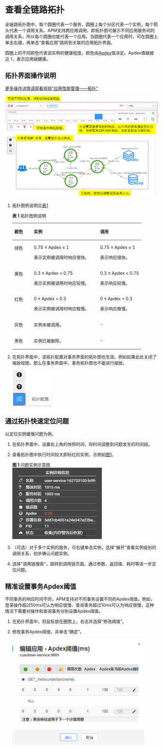 # 查看全链路拓扑<a name="ZH-CN_TOPIC_0127229095"></a>

全链路拓扑图中，每个圆圈代表一个服务，圆圈上每个分区代表一个实例，每个箭头代表一个调用关系。APM支持跨应用调用，即拓扑图可展示不同应用服务间的调用关系，所以每个圆圈也能代表一个应用。当圆圈代表一个应用时，可在圆圈上单击右键，再单击“查看应用”跳转到关联的应用拓扑界面。

圆圈上的不同颜色代表该实例的健康程度。颜色由[Apdex](http://support.huaweicloud.com/productdesc-apm/apm_06_0002.html)值决定。Apdex值越接近 1，表示应用越健康。

## 拓扑界面操作说明<a name="zh-cn_topic_0082166143_zh-cn_topic_0089436418_zh-cn_topic_0082166143_section36461171114849"></a>

[更多操作详情请观看视频“应用性能管理——拓扑”](https://support.huaweicloud.com/apm_video/index.html)

![](figures/zh-cn_image_0127313431.png)

1.  拓扑图例说明见[表1](#zh-cn_topic_0082166143_zh-cn_topic_0089436418_zh-cn_topic_0082166143_table17539546194139)

    **表 1**  拓扑图例说明

    <a name="zh-cn_topic_0082166143_zh-cn_topic_0089436418_zh-cn_topic_0082166143_table17539546194139"></a>
    <table><thead align="left"><tr id="zh-cn_topic_0082166143_zh-cn_topic_0089436418_zh-cn_topic_0082166143_row62556908194139"><th class="cellrowborder" valign="top" width="15.1%" id="mcps1.2.4.1.1"><p id="zh-cn_topic_0082166143_zh-cn_topic_0089436418_zh-cn_topic_0082166143_p11839597194214"><a name="zh-cn_topic_0082166143_zh-cn_topic_0089436418_zh-cn_topic_0082166143_p11839597194214"></a><a name="zh-cn_topic_0082166143_zh-cn_topic_0089436418_zh-cn_topic_0082166143_p11839597194214"></a>颜色</p>
    </th>
    <th class="cellrowborder" valign="top" width="51.38%" id="mcps1.2.4.1.2"><p id="zh-cn_topic_0082166143_zh-cn_topic_0089436418_zh-cn_topic_0082166143_p19483299194214"><a name="zh-cn_topic_0082166143_zh-cn_topic_0089436418_zh-cn_topic_0082166143_p19483299194214"></a><a name="zh-cn_topic_0082166143_zh-cn_topic_0089436418_zh-cn_topic_0082166143_p19483299194214"></a>实例</p>
    </th>
    <th class="cellrowborder" valign="top" width="33.52%" id="mcps1.2.4.1.3"><p id="zh-cn_topic_0082166143_zh-cn_topic_0089436418_zh-cn_topic_0082166143_p34643357194214"><a name="zh-cn_topic_0082166143_zh-cn_topic_0089436418_zh-cn_topic_0082166143_p34643357194214"></a><a name="zh-cn_topic_0082166143_zh-cn_topic_0089436418_zh-cn_topic_0082166143_p34643357194214"></a>调用</p>
    </th>
    </tr>
    </thead>
    <tbody><tr id="zh-cn_topic_0082166143_zh-cn_topic_0089436418_zh-cn_topic_0082166143_row36791289194139"><td class="cellrowborder" valign="top" width="15.1%" headers="mcps1.2.4.1.1 "><p id="zh-cn_topic_0082166143_zh-cn_topic_0089436418_zh-cn_topic_0082166143_p64453631194214"><a name="zh-cn_topic_0082166143_zh-cn_topic_0089436418_zh-cn_topic_0082166143_p64453631194214"></a><a name="zh-cn_topic_0082166143_zh-cn_topic_0089436418_zh-cn_topic_0082166143_p64453631194214"></a>绿色</p>
    </td>
    <td class="cellrowborder" valign="top" width="51.38%" headers="mcps1.2.4.1.2 "><p id="zh-cn_topic_0082166143_zh-cn_topic_0089436418_zh-cn_topic_0082166143_p53361590194214"><a name="zh-cn_topic_0082166143_zh-cn_topic_0089436418_zh-cn_topic_0082166143_p53361590194214"></a><a name="zh-cn_topic_0082166143_zh-cn_topic_0089436418_zh-cn_topic_0082166143_p53361590194214"></a>0.75 ≤ Apdex ≤ 1</p>
    <p id="zh-cn_topic_0082166143_zh-cn_topic_0089436418_zh-cn_topic_0082166143_p10492268194214"><a name="zh-cn_topic_0082166143_zh-cn_topic_0089436418_zh-cn_topic_0082166143_p10492268194214"></a><a name="zh-cn_topic_0082166143_zh-cn_topic_0089436418_zh-cn_topic_0082166143_p10492268194214"></a>表示实例被调用时响应很快。</p>
    </td>
    <td class="cellrowborder" valign="top" width="33.52%" headers="mcps1.2.4.1.3 "><p id="zh-cn_topic_0082166143_zh-cn_topic_0089436418_zh-cn_topic_0082166143_p44567402194214"><a name="zh-cn_topic_0082166143_zh-cn_topic_0089436418_zh-cn_topic_0082166143_p44567402194214"></a><a name="zh-cn_topic_0082166143_zh-cn_topic_0089436418_zh-cn_topic_0082166143_p44567402194214"></a>0.75 ≤ Apdex ≤ 1</p>
    <p id="zh-cn_topic_0082166143_zh-cn_topic_0089436418_zh-cn_topic_0082166143_p13043247195022"><a name="zh-cn_topic_0082166143_zh-cn_topic_0089436418_zh-cn_topic_0082166143_p13043247195022"></a><a name="zh-cn_topic_0082166143_zh-cn_topic_0089436418_zh-cn_topic_0082166143_p13043247195022"></a>表示响应很快。</p>
    </td>
    </tr>
    <tr id="zh-cn_topic_0082166143_zh-cn_topic_0089436418_zh-cn_topic_0082166143_row10390693194139"><td class="cellrowborder" valign="top" width="15.1%" headers="mcps1.2.4.1.1 "><p id="zh-cn_topic_0082166143_zh-cn_topic_0089436418_zh-cn_topic_0082166143_p53538066194214"><a name="zh-cn_topic_0082166143_zh-cn_topic_0089436418_zh-cn_topic_0082166143_p53538066194214"></a><a name="zh-cn_topic_0082166143_zh-cn_topic_0089436418_zh-cn_topic_0082166143_p53538066194214"></a>黄色</p>
    </td>
    <td class="cellrowborder" valign="top" width="51.38%" headers="mcps1.2.4.1.2 "><p id="zh-cn_topic_0082166143_zh-cn_topic_0089436418_zh-cn_topic_0082166143_p41616080194214"><a name="zh-cn_topic_0082166143_zh-cn_topic_0089436418_zh-cn_topic_0082166143_p41616080194214"></a><a name="zh-cn_topic_0082166143_zh-cn_topic_0089436418_zh-cn_topic_0082166143_p41616080194214"></a>0.3 ≤ Apdex &lt; 0.75</p>
    <p id="zh-cn_topic_0082166143_zh-cn_topic_0089436418_zh-cn_topic_0082166143_p39000404194214"><a name="zh-cn_topic_0082166143_zh-cn_topic_0089436418_zh-cn_topic_0082166143_p39000404194214"></a><a name="zh-cn_topic_0082166143_zh-cn_topic_0089436418_zh-cn_topic_0082166143_p39000404194214"></a>表示实例被调用时响应较慢。</p>
    </td>
    <td class="cellrowborder" valign="top" width="33.52%" headers="mcps1.2.4.1.3 "><p id="zh-cn_topic_0082166143_zh-cn_topic_0089436418_zh-cn_topic_0082166143_p4916180194214"><a name="zh-cn_topic_0082166143_zh-cn_topic_0089436418_zh-cn_topic_0082166143_p4916180194214"></a><a name="zh-cn_topic_0082166143_zh-cn_topic_0089436418_zh-cn_topic_0082166143_p4916180194214"></a>0.3 ≤ Apdex &lt; 0.75</p>
    <p id="zh-cn_topic_0082166143_zh-cn_topic_0089436418_zh-cn_topic_0082166143_p44245626194214"><a name="zh-cn_topic_0082166143_zh-cn_topic_0089436418_zh-cn_topic_0082166143_p44245626194214"></a><a name="zh-cn_topic_0082166143_zh-cn_topic_0089436418_zh-cn_topic_0082166143_p44245626194214"></a>表示响应较慢。</p>
    </td>
    </tr>
    <tr id="zh-cn_topic_0082166143_zh-cn_topic_0089436418_zh-cn_topic_0082166143_row22136902194139"><td class="cellrowborder" valign="top" width="15.1%" headers="mcps1.2.4.1.1 "><p id="zh-cn_topic_0082166143_zh-cn_topic_0089436418_zh-cn_topic_0082166143_p5383321194214"><a name="zh-cn_topic_0082166143_zh-cn_topic_0089436418_zh-cn_topic_0082166143_p5383321194214"></a><a name="zh-cn_topic_0082166143_zh-cn_topic_0089436418_zh-cn_topic_0082166143_p5383321194214"></a>红色</p>
    </td>
    <td class="cellrowborder" valign="top" width="51.38%" headers="mcps1.2.4.1.2 "><p id="zh-cn_topic_0082166143_zh-cn_topic_0089436418_zh-cn_topic_0082166143_p33395843194214"><a name="zh-cn_topic_0082166143_zh-cn_topic_0089436418_zh-cn_topic_0082166143_p33395843194214"></a><a name="zh-cn_topic_0082166143_zh-cn_topic_0089436418_zh-cn_topic_0082166143_p33395843194214"></a>0 ≤ Apdex &lt; 0.3</p>
    <p id="zh-cn_topic_0082166143_zh-cn_topic_0089436418_zh-cn_topic_0082166143_p32127137194214"><a name="zh-cn_topic_0082166143_zh-cn_topic_0089436418_zh-cn_topic_0082166143_p32127137194214"></a><a name="zh-cn_topic_0082166143_zh-cn_topic_0089436418_zh-cn_topic_0082166143_p32127137194214"></a>表示实例被调用时响应极慢。</p>
    </td>
    <td class="cellrowborder" valign="top" width="33.52%" headers="mcps1.2.4.1.3 "><p id="zh-cn_topic_0082166143_zh-cn_topic_0089436418_zh-cn_topic_0082166143_p52161315194214"><a name="zh-cn_topic_0082166143_zh-cn_topic_0089436418_zh-cn_topic_0082166143_p52161315194214"></a><a name="zh-cn_topic_0082166143_zh-cn_topic_0089436418_zh-cn_topic_0082166143_p52161315194214"></a>0 ≤ Apdex &lt; 0.3</p>
    <p id="zh-cn_topic_0082166143_zh-cn_topic_0089436418_zh-cn_topic_0082166143_p66798658194214"><a name="zh-cn_topic_0082166143_zh-cn_topic_0089436418_zh-cn_topic_0082166143_p66798658194214"></a><a name="zh-cn_topic_0082166143_zh-cn_topic_0089436418_zh-cn_topic_0082166143_p66798658194214"></a>表示响应极慢。</p>
    </td>
    </tr>
    <tr id="zh-cn_topic_0082166143_zh-cn_topic_0089436418_zh-cn_topic_0082166143_row49564573194139"><td class="cellrowborder" valign="top" width="15.1%" headers="mcps1.2.4.1.1 "><p id="zh-cn_topic_0082166143_zh-cn_topic_0089436418_zh-cn_topic_0082166143_p4426105194214"><a name="zh-cn_topic_0082166143_zh-cn_topic_0089436418_zh-cn_topic_0082166143_p4426105194214"></a><a name="zh-cn_topic_0082166143_zh-cn_topic_0089436418_zh-cn_topic_0082166143_p4426105194214"></a>灰色</p>
    </td>
    <td class="cellrowborder" valign="top" width="51.38%" headers="mcps1.2.4.1.2 "><p id="zh-cn_topic_0082166143_zh-cn_topic_0089436418_zh-cn_topic_0082166143_p22970218194214"><a name="zh-cn_topic_0082166143_zh-cn_topic_0089436418_zh-cn_topic_0082166143_p22970218194214"></a><a name="zh-cn_topic_0082166143_zh-cn_topic_0089436418_zh-cn_topic_0082166143_p22970218194214"></a>实例未被调用。</p>
    </td>
    <td class="cellrowborder" valign="top" width="33.52%" headers="mcps1.2.4.1.3 "><p id="zh-cn_topic_0082166143_zh-cn_topic_0089436418_zh-cn_topic_0082166143_p48648335194214"><a name="zh-cn_topic_0082166143_zh-cn_topic_0089436418_zh-cn_topic_0082166143_p48648335194214"></a><a name="zh-cn_topic_0082166143_zh-cn_topic_0089436418_zh-cn_topic_0082166143_p48648335194214"></a>-</p>
    </td>
    </tr>
    <tr id="zh-cn_topic_0082166143_zh-cn_topic_0089436418_zh-cn_topic_0082166143_row66013680194139"><td class="cellrowborder" valign="top" width="15.1%" headers="mcps1.2.4.1.1 "><p id="zh-cn_topic_0082166143_zh-cn_topic_0089436418_zh-cn_topic_0082166143_p31156183194214"><a name="zh-cn_topic_0082166143_zh-cn_topic_0089436418_zh-cn_topic_0082166143_p31156183194214"></a><a name="zh-cn_topic_0082166143_zh-cn_topic_0089436418_zh-cn_topic_0082166143_p31156183194214"></a>黑色</p>
    </td>
    <td class="cellrowborder" valign="top" width="51.38%" headers="mcps1.2.4.1.2 "><p id="zh-cn_topic_0082166143_zh-cn_topic_0089436418_zh-cn_topic_0082166143_p40622927194214"><a name="zh-cn_topic_0082166143_zh-cn_topic_0089436418_zh-cn_topic_0082166143_p40622927194214"></a><a name="zh-cn_topic_0082166143_zh-cn_topic_0089436418_zh-cn_topic_0082166143_p40622927194214"></a>实例已被删除。</p>
    </td>
    <td class="cellrowborder" valign="top" width="33.52%" headers="mcps1.2.4.1.3 "><p id="zh-cn_topic_0082166143_zh-cn_topic_0089436418_zh-cn_topic_0082166143_p2122775194214"><a name="zh-cn_topic_0082166143_zh-cn_topic_0089436418_zh-cn_topic_0082166143_p2122775194214"></a><a name="zh-cn_topic_0082166143_zh-cn_topic_0089436418_zh-cn_topic_0082166143_p2122775194214"></a>-</p>
    </td>
    </tr>
    </tbody>
    </table>

2.  在拓扑界面中，该拓扑配置对事务界面的拓扑图也生效。例如如果此处关闭了缩放视图，那么在事务界面中，事务拓扑图也不能进行缩放。

    ![](figures/zh-cn_image_0127313434.png)


## 通过拓扑快速定位问题<a name="zh-cn_topic_0082166143_zh-cn_topic_0089436418_zh-cn_topic_0082166143_section20916239114818"></a>

以定位实例缓慢问题为例。

1.  在拓扑界面中，设置右上角的快照时间，将时间调整到问题发生的时间段。
2.  查看拓扑图中执行时间较大即标红的实例，示例如[图1](#zh-cn_topic_0082166143_zh-cn_topic_0089436418_fig15508102063518)。

    **图 1**  问题实例示意图<a name="zh-cn_topic_0082166143_zh-cn_topic_0089436418_fig15508102063518"></a>  
    ![](figures/问题实例示意图.png "问题实例示意图")

3.  （可选）对于多个实例的服务，可右键单击实例，选择“展开”查看实例级别的调用关系，初步确认问题实例。
4.  选择“调用链搜索”，跳转到调用链页面，通过参数、返回值、耗时等进一步定位问题。

## 精准设置事务Apdex阈值<a name="zh-cn_topic_0082166143_section87397535015"></a>

不同事务的响应时间不同，APM支持对不同事务设置不同的Apdex阈值。例如，登录操作超过50ms可认为响应很慢、查询事务超过10ms可认为响应很慢，这种情况下需要对操作和查询事务分别设置Apdex阈值。

1.  在拓扑界面中，将鼠标放在圈图上，右击并选择“修改阈值”。
2.  修改事务Apdex阈值，并单击“确定”。

    ![](figures/zh-cn_image_0127313440.png)


